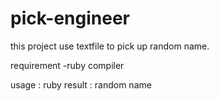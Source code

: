 pick-engineer
=============
this project use textfile to pick up random name.

requirement
-ruby compiler

usage : ruby <filename>
result : random name
